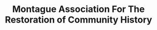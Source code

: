 ---
layout: repo
title: "Montague Association For The Restoration of Community History"
id: 12760
permalink: repos/12760/
---